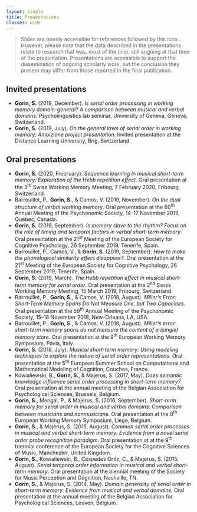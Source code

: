 ```yaml
---
layout: single
title: Presentations
classes: wide
---
```

> Slides are openly accessible for references followed by this icon <i class="fas fa-file-alt"></i>. <br/>
> However, please note that the data described in the presentations relate to research that was, most of the time, still ongoing at that time of the presentation. Presentations are accessible to support the dissemination of ongoing scholarly work, but the conclusion they present may differ from those reported in the final publication.

## Invited presentations
+ **Gorin, S.** (2019, December). *Is serial order processing in working memory domain-general? A comparison between musical and verbal
domains*. Psycholinguistics lab seminar, University of Geneva, Geneva, Switzerland. [<i class="fas fa-file-alt"></i>](https://osf.io/h4j8c)
+ **Gorin, S.** (2019, July). *On the general laws of serial order in working memory: Ambizione project presentation*. Invited presentation at the Distance Learning University, Brig, Switzerland.

## Oral presentations
+ **Gorin, S.** (2020, Frebruary). *Sequence learning in musical short-term memory: Exploration of the Hebb repetition effect*. Oral presentation at the 3<sup>rd</sup> Swiss Working Memory Meeting, 7 February 2020, Fribourg, Switzerland. [<i class="fas fa-file-alt"></i>](https://osf.io/k6q9g)
+ Barrouillet, P., **Gorin, S.**, & Camos, V. (2019, November). *On the dual structure of verbal working memory*. Oral presentation at the 60<sup>th</sup> Annual Meeting of the Psychonomic Society, 14–17 November 2019, Québec, Canada.
+ **Gorin, S.** (2019, September). *Is memory slave to the rhythm? Focus on the role of timing and temporal factors in verbal short-term memory*. Oral presentation at the 21<sup>st</sup> Meeting of the European Society for Cognitive Psychology, 26 September 2019, Tenerife, Spain. [<i class="fas fa-file-alt"></i>](https://osf.io/a8cym)
+ Barrouillet, P., Camos, V., & **Gorin, S.** (2019, September). *How to make the phonological similarity effect disappear?*. Oral presentation at the 21<sup>st</sup> Meeting of the European Society for Cognitive Psychology, 26 September 2019, Tenerife, Spain.
+ **Gorin, S.** (2019, March). *The Hebb repetition effect in musical short-term memory for serial order*. Oral presentation at the 2<sup>nd</sup> Swiss Working Memory Meeting, 15 March 2019, Fribourg, Switzerland.
+ Barrouillet, P., **Gorin, S.**, & Camos, V. (2018, August). *Miller’s Error: Short-Term Memory Spans Do Not Measure One, but Two Capacities*. Oral presentation at the 59<sup>th</sup> Annual Meeting of the Psychonomic Society, 15–18 November 2018, New-Orleans, LA, USA.
+ Barrouillet, P., **Gorin, S.**, & Camos, V. (2018, August). *Miller’s error: short-term memory spans do not measure the content of a (single) memory store*. Oral presentation at the 9<sup>th</sup> European Working Memory Symposium, Pavia, Italy.
+ **Gorin, S.** (2018, July). *Musical short-term memory: Using modeling techniques to explore the nature of serial order representations*. Oral presentation at the 5<sup>th</sup> European Summer School on Computational and Mathematical Modeling of Cognition, Couches, France.
+ Kowialiewski, B., **Gorin, S.**, & Majerus, S. (2017, May). *Does semantic knowledge influence serial order processing in short-term memory?* Oral presentation at the annual meeting of the Belgian Association for Psychological Sciences, Brussels, Belgium.
+ **Gorin, S.**, Mengal, P., & Majerus, S. (2016, September). *Short-term memory for serial order in musical and verbal domains: Comparison between musicians and nonmusicians*. Oral presentation at the 8<sup>th</sup> European Working Memory Symposium, Liège, Belgium.
+ **Gorin, S.**, & Majerus, S. (2015, August). *Common serial order processes in musical and verbal short-term memory: Evidence from a novel serial order probe recognition paradigm*. Oral presentation at at the 9<sup>th</sup> triennial conference of the European Society for the Cognitive Sciences of Music, Manchester, United Kingdom.
+ **Gorin, S.**, Kowialiewski, B., Céspedes Ortiz, C., & Majerus, S. (2015, August). *Serial temporal order information in musical and verbal short-term memory*. Oral presentation at the biennial meeting of the Society for Music Perception and Cognition, Nashville, TN.
+ **Gorin, S.**, & Majerus, S. (2014, May). *Domain generality of serial order in short-term memory: Evidence from musical and verbal domains*. Oral presentation at the annual meeting of the Belgian Association for Psychological Sciences, Leuven, Belgium.
